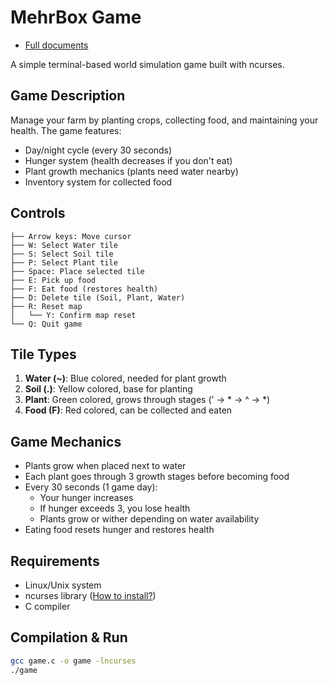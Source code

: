 # MehrBox Game

- [Full documents](doc.md)

A simple terminal-based world simulation game built with ncurses.

## Game Description

Manage your farm by planting crops, collecting food, and maintaining your health. The game features:
- Day/night cycle (every 30 seconds)
- Hunger system (health decreases if you don't eat)
- Plant growth mechanics (plants need water nearby)
- Inventory system for collected food

## Controls

```
├── Arrow keys: Move cursor
├── W: Select Water tile
├── S: Select Soil tile
├── P: Select Plant tile
├── Space: Place selected tile
├── E: Pick up food
├── F: Eat food (restores health)
├── D: Delete tile (Soil, Plant, Water)
├── R: Reset map
│   └── Y: Confirm map reset
└── Q: Quit game
```

## Tile Types

1. **Water (~)**: Blue colored, needed for plant growth
2. **Soil (.)**: Yellow colored, base for planting
3. **Plant**: Green colored, grows through stages (' → * → ^ → *)
4. **Food (F)**: Red colored, can be collected and eaten

## Game Mechanics

- Plants grow when placed next to water
- Each plant goes through 3 growth stages before becoming food
- Every 30 seconds (1 game day):
  - Your hunger increases
  - If hunger exceeds 3, you lose health
  - Plants grow or wither depending on water availability
- Eating food resets hunger and restores health

## Requirements

- Linux/Unix system
- ncurses library ([How to install?](https://github.com/mirror/ncurses/blob/master/INSTALL))
- C compiler

## Compilation & Run

```bash
gcc game.c -o game -lncurses
./game
```
